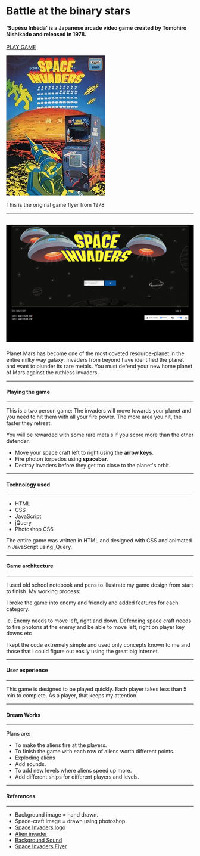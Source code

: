# Battle at the binary stars 

#### 'Supēsu Inbēdā' is a Japanese arcade video game created by Tomohiro Nishikado and released in 1978. 
[PLAY GAME](https://warb1rd.github.io/Project1/)

![Original Game Flyer](Images/Space_Invaders_flyer_1978.jpg)

This is the original game flyer from 1978

---
![Game Screen Shot](Images/Game.png)
---
Planet Mars has become one of the most coveted resource-planet in the entire milky way galaxy. Invaders from beyond have identified the planet and want to plunder its rare metals. You must defend your new home planet of Mars against the ruthless invaders.

---
#### Playing the game
---

This is a two person game:
The invaders will move towards your planet and you need to hit them with all your fire power. The more area you hit, the faster they retreat.

You will be rewarded with some rare metals if you score more than the other defender. 

* Move your space craft left to right using the  **arrow keys**.
* Fire photon torpedos using **spacebar**.
* Destroy invaders before they get too close to the planet's orbit.

---
#### Technology used
---
* HTML
* CSS
* JavaScript
* jQuery
* Photoshop CS6

The entire game was written in HTML and designed with CSS and animated in JavaScript using jQuery.

---
#### Game architecture
---
I used old school notebook and pens to illustrate my game design from start to finish. My working process:


I broke the game into enemy and friendly and added features for each category. 

ie. Enemy needs to move left, right and down. Defending space craft needs to fire photons at the enemy and be able to move left, right on player key downs etc

I kept the code extremely simple and used only concepts known to me and those that I could figure out easily using the great big internet.

---
#### User experience
---
This game is designed to be played quickly. Each player takes less than 5 min to complete. As a player, that keeps my attention.

---
#### Dream Works
---
Plans are:  

* To make the aliens fire at the players. 
* To finish the game with each row of aliens worth different points. 
* Exploding aliens
* Add sounds.
* To add new levels where aliens speed up more. 
* Add different ships for different players and levels. 

---
#### References
---
* Background image = hand drawn.
* Space-craft image = drawn using photoshop.
* [Space Invaders logo](http://www.classicgaming.cc/classics/space-invaders/images/space-invaders-logo.png)
* [Alien invader](https://www.destructoid.com//ul/478638-h1.jpg')
* [Background Sound](http://www.classicgaming.cc/classics/space-invaders/sounds)
* [Space Invaders Flyer](https://en.wikipedia.org/wiki/Space_Invaders#/media/File:Space_Invaders_flyer,_1978.jpg)



 


